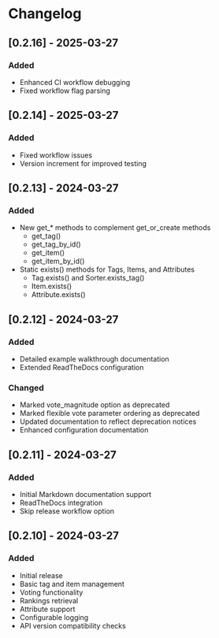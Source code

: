 # Changelog

## [0.2.16] - 2025-03-27

### Added
- Enhanced CI workflow debugging
- Fixed workflow flag parsing

## [0.2.14] - 2025-03-27

### Added
- Fixed workflow issues
- Version increment for improved testing

## [0.2.13] - 2024-03-27

### Added
- New get_* methods to complement get_or_create methods
  - get_tag()
  - get_tag_by_id()
  - get_item()
  - get_item_by_id()
- Static exists() methods for Tags, Items, and Attributes
  - Tag.exists() and Sorter.exists_tag()
  - Item.exists()
  - Attribute.exists()

## [0.2.12] - 2024-03-27

### Added
- Detailed example walkthrough documentation
- Extended ReadTheDocs configuration

### Changed
- Marked vote_magnitude option as deprecated
- Marked flexible vote parameter ordering as deprecated
- Updated documentation to reflect deprecation notices
- Enhanced configuration documentation

## [0.2.11] - 2024-03-27

### Added
- Initial Markdown documentation support
- ReadTheDocs integration
- Skip release workflow option

## [0.2.10] - 2024-03-27

### Added
- Initial release
- Basic tag and item management
- Voting functionality
- Rankings retrieval
- Attribute support
- Configurable logging
- API version compatibility checks